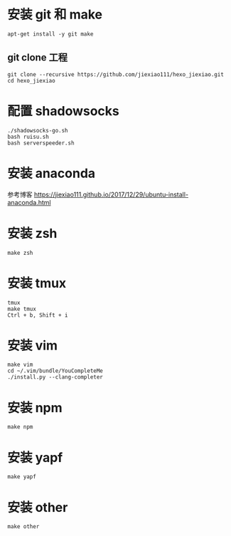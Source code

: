 # 安装 git 和 make
```
apt-get install -y git make
```

## git clone 工程
```
git clone --recursive https://github.com/jiexiao111/hexo_jiexiao.git
cd hexo_jiexiao
```

# 配置 shadowsocks
```
./shadowsocks-go.sh
bash ruisu.sh
bash serverspeeder.sh
```

# 安装 anaconda
参考博客 https://jiexiao111.github.io/2017/12/29/ubuntu-install-anaconda.html

# 安装 zsh
```
make zsh
```

# 安装 tmux
```
tmux
make tmux
Ctrl + b, Shift + i
```

# 安装 vim
```
make vim
cd ~/.vim/bundle/YouCompleteMe
./install.py --clang-completer
```

# 安装 npm
```
make npm
```

# 安装 yapf
```
make yapf
```

# 安装 other
```
make other
```
